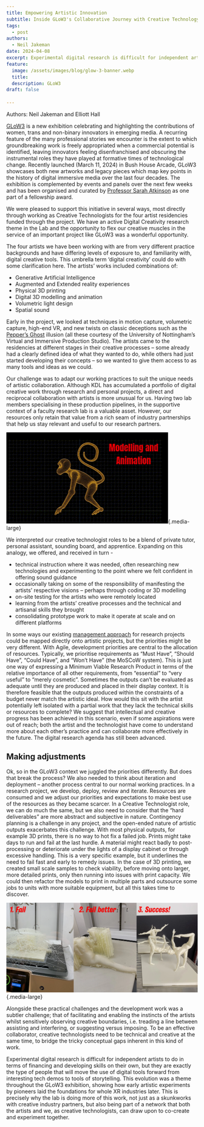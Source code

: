 ```yaml
---
title: Empowering Artistic Innovation
subtitle: Inside GLoW3's Collaborative Journey with Creative Technology
tags:
  - post
authors:
  - Neil Jakeman
date: 2024-04-08
excerpt: Experimental digital research is difficult for independent artists to do in terms of finance and skills on their own, but they are exactly the type of people that will move the use of digital tools forward from interesting tech demos to tools of storytelling.
feature:
  image: /assets/images/blog/glow-3-banner.webp
  title:
  description: GLoW3
draft: false

---
```


Authors: Neil Jakeman and Elliott Hall

[GLoW3](https://www.kcl.ac.uk/research/glow3) is a new exhibition celebrating and highlighting the contributions of women, trans and non-binary innovators in emerging media. A recurring feature of the many professional stories we encounter is the extent to which groundbreaking work is freely appropriated when a commercial potential is identified, leaving innovators feeling disenfranchised and obscuring the instrumental roles they have played at formative times of technological change.  Recently launched (March 11, 2024) in Bush House Arcade, GLoW3 showcases both new artworks and legacy pieces which map key points in the history of digital immersive media over the last four decades. The exhibition is complemented by events and panels over the next few weeks and has been organised and curated by [Professor Sarah Atkinson](https://www.kcl.ac.uk/people/sarah-atkinson) as one part of a fellowship award.  

We were pleased to support this initiative in several ways, most directly through working as Creative Technologists for the four artist residencies funded through the project. We have an active Digital Creativity research theme in the Lab and the opportunity to flex our creative muscles in the service of an important project like GLoW3 was a wonderful opportunity.  

The four artists we have been working with are from very different practice backgrounds and have differing levels of exposure to, and familiarity with, digital creative tools. This umbrella term ‘digital creativity’ could do with some clarification here. The artists’ works included combinations of: 
- Generative Artificial Intelligence
- Augmented and Extended reality experiences
- Physical 3D printing
- Digital 3D modelling and animation
- Volumetric light design
- Spatial sound

Early in the project, we looked at techniques in motion capture, volumetric capture, high-end VR, and new twists on classic deceptions such as the [Pepper’s Ghost](https://en.wikipedia.org/wiki/Pepper%27s_ghost_) illusion (all these courtesy of the University of Nottingham’s Virtual and Immersive Production Studio).  The artists came to the residencies at different stages in their creative processes – some already had a clearly defined idea of what they wanted to do, while others had just started developing their concepts – so we wanted to give them access to as many tools and ideas as we could.

Our challenge was to adapt our working practices to suit the unique needs of artistic collaboration. Although KDL has accumulated a portfolio of digital creative work through research and personal projects, a direct and reciprocal collaboration with artists is more unusual for us. Having two lab members specialising in these production pipelines, in the supportive context of a faculty research lab is a valuable asset. However, our resources only retain that value from a rich seam of industry partnerships that help us stay relevant and useful to our research partners. 

![3D modelling and animation](/assets/images/blog/glow3_monkey_model.gif "One of the novel requirements of GLoW3"){.media-large}

We interpreted our creative technologist roles to be a blend of private tutor, personal assistant, sounding board, and apprentice. Expanding on this analogy, we offered, and received in turn - 
- technical instruction where it was needed, often researching new technologies and experimenting to the point where we felt confident in offering sound guidance
- occasionally taking on some of the responsibility of manifesting the artists’ respective visions – perhaps through coding or 3D modelling
- on-site testing for the artists who were remotely located
- learning from the artists’ creative processes and the technical and artisanal skills they brought
- consolidating prototype work to make it operate at scale and on different platforms

In some ways our existing [management approach](https://github.com/kingsdigitallab/sdlc-for-rse/wiki) for research projects could be mapped directly onto artistic projects, but the priorities might be very different. With Agile, development priorities are central to the allocation of resources. Typically, we prioritise requirements as “Must Have”, “Should Have”, “Could Have”, and “Won’t Have” (the MoSCoW system). This is just one way of expressing a Minimum Viable Research Product in terms of the relative importance of all other requirements, from “essential” to “very useful” to “merely cosmetic”. Sometimes the outputs can’t be evaluated as adequate until they are produced and placed in their display context. It is therefore feasible that the outputs produced within the constraints of a budget never match the artistic ideal. How would this sit with the artist potentially left isolated with a partial work that they lack the technical skills or resources to complete? We suggest that intellectual and creative progress has been achieved in this scenario, even if some aspirations were out of reach; both the artist and the technologist have come to understand more about each other’s practice and can collaborate more effectively in the future. The digital research agenda has still been advanced. 

## Making adjustments

Ok, so in the GLoW3 context we juggled the priorities differently. But does that break the process? We also needed to think about iteration and deployment – another process central to our normal working practices. In a research project, we develop, deploy, review and iterate. Resources are consumed and we adjust our priorities and expectations to make best use of the resources as they became scarcer. In a Creative Technologist role, we can do much the same, but we also need to consider that the “hard deliverables” are more abstract and subjective in nature. Contingency planning is a challenge in any project, and the open-ended nature of artistic outputs exacerbates this challenge. With most physical outputs, for example 3D prints, there is no way to hot fix a failed job. Prints might take days to run and fail at the last hurdle. A material might react badly to post-processing or deteriorate under the lights of a display cabinet or through excessive handling. This is a very specific example, but it underlines the need to fail fast and early to remedy issues. In the case of 3D printing, we created small scale samples to check viability, before moving onto larger, more detailed prints, only then running into issues with print capacity. We could then refactor the models to print in multiple parts and outsource some jobs to units with more suitable equipment, but all this takes time to discover. 

![3D printing](/assets/images/blog/glow3_sculpture_prints.webp "3D printing of complex forms"){.media-large}

Alongside these practical challenges and the development work was a subtler challenge; that of facilitating and enabling the instincts of the artists whilst sensitively observing creative boundaries, i.e. treading a line between assisting and interfering, or suggesting versus imposing.  To be an effective collaborator, creative technologists need to be technical and creative at the same time, to bridge the tricky conceptual gaps inherent in this kind of work.  

Experimental digital research is difficult for independent artists to do in terms of financing and developing skills on their own, but they are exactly the type of people that will move the use of digital tools forward from interesting tech demos to tools of storytelling.  This evolution was a theme throughout the GLoW3 exhibition, showing how early artistic experiments by pioneers laid the foundations for whole XR industries later. This is precisely why the lab is doing more of this work, not just as a skunkworks with creative industry partners, but also being part of a network that both the artists and we, as creative technologists, can draw upon to co-create and experiment together.
